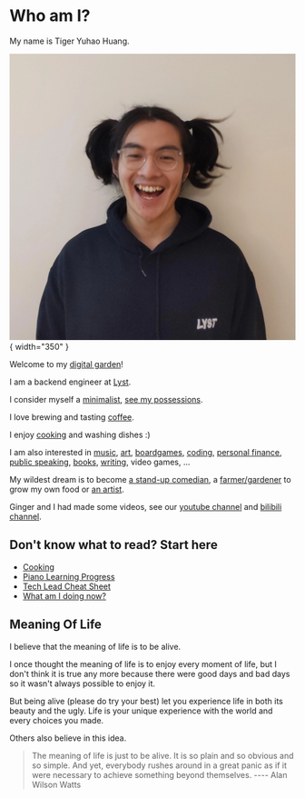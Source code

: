 # Who am I?

My name is Tiger Yuhao Huang.

![me](images/me.webp){ width="350" }

Welcome to my [digital garden](digital-garden.md)!

I am a backend engineer at [Lyst](https://www.lyst.com).

I consider myself a [minimalist](minimalism.md), [see my possessions](all-things.md).

I love brewing and tasting [coffee](index-coffee.md).

I enjoy [cooking](cooking.md) and washing dishes :)

I am also interested in
[music](index-music.md),
[art](art.md),
[boardgames](boardgame.md),
[coding](https://github.com/ynotstartups),
[personal finance](https://www.bilibili.com/video/BV1u54y1x7zF),
[public speaking](https://www.bilibili.com/video/BV1u54y1x7zF),
[books](reading.md),
[writing](digital-garden.md),
video games,
...

My wildest dream is to become [a stand-up comedian](stand-up-comedy.md), a [farmer/gardener](farmer.md) to grow my own food or [an artist](artist.md).

Ginger and I had made some videos, see our [youtube channel](https://www.youtube.com/channel/UCQE6i7tcSbBQMD8KSeUQYvQ) and [bilibili channel](https://space.bilibili.com/1281157300).

## Don't know what to read? Start here

- [Cooking](cooking.md)
- [Piano Learning Progress](piano-recordings.md)
- [Tech Lead Cheat Sheet](cheat-sheet-tech-lead.md)
- [What am I doing now?](reminders.md)

## Meaning Of Life

I believe that the meaning of life is to be alive.

I once thought the meaning of life is to enjoy every moment of life, but I don't think it is true any more because there were good days and bad days so it wasn't always possible to enjoy it.

But being alive (please do try your best) let you experience life in both its beauty and the ugly. Life is your unique experience with the world and every choices you made.

Others also believe in this idea.

> The meaning of life is just to be alive. It is so plain and so obvious and so simple. And yet, everybody rushes around in a great panic as if it were necessary to achieve something beyond themselves.
> ---- Alan Wilson Watts
